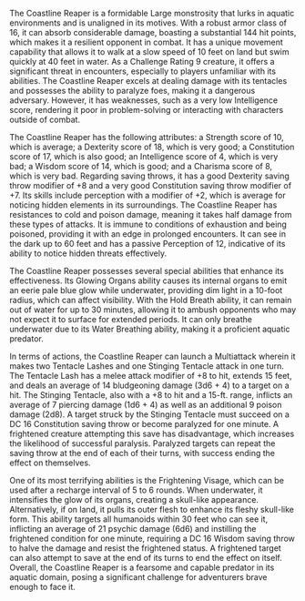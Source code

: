 The Coastline Reaper is a formidable Large monstrosity that lurks in aquatic environments and is unaligned in its motives. With a robust armor class of 16, it can absorb considerable damage, boasting a substantial 144 hit points, which makes it a resilient opponent in combat. It has a unique movement capability that allows it to walk at a slow speed of 10 feet on land but swim quickly at 40 feet in water. As a Challenge Rating 9 creature, it offers a significant threat in encounters, especially to players unfamiliar with its abilities. The Coastline Reaper excels at dealing damage with its tentacles and possesses the ability to paralyze foes, making it a dangerous adversary. However, it has weaknesses, such as a very low Intelligence score, rendering it poor in problem-solving or interacting with characters outside of combat.

The Coastline Reaper has the following attributes: a Strength score of 10, which is average; a Dexterity score of 18, which is very good; a Constitution score of 17, which is also good; an Intelligence score of 4, which is very bad; a Wisdom score of 14, which is good; and a Charisma score of 8, which is very bad. Regarding saving throws, it has a good Dexterity saving throw modifier of +8 and a very good Constitution saving throw modifier of +7. Its skills include perception with a modifier of +2, which is average for noticing hidden elements in its surroundings. The Coastline Reaper has resistances to cold and poison damage, meaning it takes half damage from these types of attacks. It is immune to conditions of exhaustion and being poisoned, providing it with an edge in prolonged encounters. It can see in the dark up to 60 feet and has a passive Perception of 12, indicative of its ability to notice hidden threats effectively.

The Coastline Reaper possesses several special abilities that enhance its effectiveness. Its Glowing Organs ability causes its internal organs to emit an eerie pale blue glow while underwater, providing dim light in a 10-foot radius, which can affect visibility. With the Hold Breath ability, it can remain out of water for up to 30 minutes, allowing it to ambush opponents who may not expect it to surface for extended periods. It can only breathe underwater due to its Water Breathing ability, making it a proficient aquatic predator.

In terms of actions, the Coastline Reaper can launch a Multiattack wherein it makes two Tentacle Lashes and one Stinging Tentacle attack in one turn. The Tentacle Lash has a melee attack modifier of +8 to hit, extends 15 feet, and deals an average of 14 bludgeoning damage (3d6 + 4) to a target on a hit. The Stinging Tentacle, also with a +8 to hit and a 15-ft. range, inflicts an average of 7 piercing damage (1d6 + 4) as well as an additional 9 poison damage (2d8). A target struck by the Stinging Tentacle must succeed on a DC 16 Constitution saving throw or become paralyzed for one minute. A frightened creature attempting this save has disadvantage, which increases the likelihood of successful paralysis. Paralyzed targets can repeat the saving throw at the end of each of their turns, with success ending the effect on themselves.

One of its most terrifying abilities is the Frightening Visage, which can be used after a recharge interval of 5 to 6 rounds. When underwater, it intensifies the glow of its organs, creating a skull-like appearance. Alternatively, if on land, it pulls its outer flesh to enhance its fleshy skull-like form. This ability targets all humanoids within 30 feet who can see it, inflicting an average of 21 psychic damage (6d6) and instilling the frightened condition for one minute, requiring a DC 16 Wisdom saving throw to halve the damage and resist the frightened status. A frightened target can also attempt to save at the end of its turns to end the effect on itself. Overall, the Coastline Reaper is a fearsome and capable predator in its aquatic domain, posing a significant challenge for adventurers brave enough to face it.
